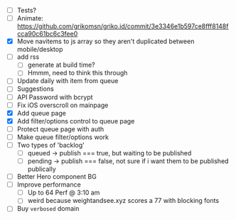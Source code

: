 - [ ] Tests?
- [ ] Animate: https://github.com/grikomsn/griko.id/commit/3e3346e1b597ce8fff8148fcca90c61bc6c3fee0
- [x] Move navitems to js array so they aren't duplicated between mobile/desktop
- [ ] add rss
  - [ ] generate at build time?
  - [ ] Hmmm, need to think this through
- [ ] Update daily with item from queue
- [ ] Suggestions
- [ ] API Password with bcrypt
- [ ] Fix iOS overscroll on mainpage
- [x] Add queue page
- [x] Add filter/options control to queue page
- [ ] Protect queue page with auth
- [ ] Make queue filter/options work
- [ ] Two types of 'backlog'
  - [ ] queued -> publish === true, but waiting to be published
  - [ ] pending -> publish === false, not sure if i want them to be published publically
- [ ] Better Hero component BG
- [ ] Improve performance 
  - [ ] Up to 64 Perf @ 3:10 am
  - [ ] weird because weightandsee.xyz scores a 77 with blocking fonts
- [ ] Buy `verbosed` domain